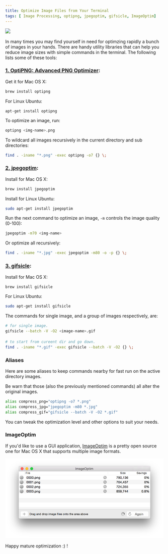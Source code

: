 ```yaml
---
title: Optimize Image Files from Your Terminal
tags: [ Image Processing, optipng, jpegoptim, gifsicle, ImageOptim]
---
```


<img src="{{ site.baseurl }}/public/images/opt-img.jpg" class="post-image resize-md center-image" />

In many times you may find yourself in need for optimzing rapidly a bunch of images in your hands. There are handy utility libraries that can help you reduce image sizes with simple commands in the terminal. The following lists some of these tools:

### [1. OptiPNG: Advanced PNG Optimizer](http://optipng.sourceforge.net/):

Get it for Mac OS X:

```sh
brew install optipng
```

For Linux Ubuntu:

```shell
apt-get install optipng
```

To optimize an image, run:

```sh
optipng <img-name>.png
```

<!-- post-excerpt -->

To wildcard all images recursively in the current directory and sub directories:

```sh
find . -iname "*.png" -exec optipng -o7 {} \;
```

### [2. jpegoptim](https://github.com/tjko/jpegoptim):

Install for Mac OS X:

```sh
brew install jpegoptim
```

Install for Linux Ubuntu:

```sh
sudo apt-get install jpegoptim
```

Run the next command to optimize an image, `-m` controls the image quality (0-100):

```sh
jpegoptim -m70 <img-name>
```

Or optimize all recursively:

```sh
find . -iname "*.jpg" -exec jpegoptim -m80 -o -p {} \;
```

### [3. gifsicle](https://www.lcdf.org/gifsicle/):

Install for Mac OS X:

```sh
brew install gifsicle
```

For Linux Ubuntu:

```sh
sudo apt-get install gifsicle
```

The commands for single image, and a group of images respectively, are:

```sh
# for single image.
gifsicle --batch -V -O2 <image-name>.gif

# to start from cureent dir and go down.
find . -iname "*.gif" -exec gifsicle --batch -V -O2 {} \;
```

### **Aliases**

Here are some aliases to keep commands nearby for fast run on the active directory images.

Be warn that those (also the previously mentioned commands) all alter the original images.

```sh
alias compress_png="optipng -o7 *.png"
alias compress_jpg="jpegoptim -m80 *.jpg"
alias compress_gif="gifsicle --batch -V -O2 *.gif"
```

You can tweak the optimization level and other options to suit your needs.

### **ImageOptim**

If you'd like to use a GUI application, [ImageOptim](https://imageoptim.com/mac) is a pretty open source one for Mac OS X that supports multiple image formats.

![ImageOptim Screen Shot](/public/images/imageoptim.png)

Happy mature optimization :) !
